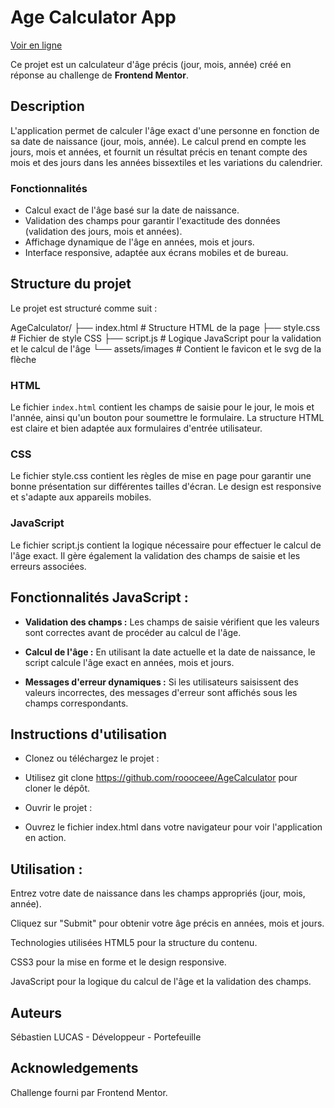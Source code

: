 # Age Calculator App

[Voir en ligne](https://roooceee.github.io/AgeCalculator/)

Ce projet est un calculateur d'âge précis (jour, mois, année) créé en réponse au challenge de **Frontend Mentor**.

## Description

L'application permet de calculer l'âge exact d'une personne en fonction de sa date de naissance (jour, mois, année). Le calcul prend en compte les jours, mois et années, et fournit un résultat précis en tenant compte des mois et des jours dans les années bissextiles et les variations du calendrier.

### Fonctionnalités

- Calcul exact de l'âge basé sur la date de naissance.
- Validation des champs pour garantir l'exactitude des données (validation des jours, mois et années).
- Affichage dynamique de l'âge en années, mois et jours.
- Interface responsive, adaptée aux écrans mobiles et de bureau.

## Structure du projet

Le projet est structuré comme suit :

AgeCalculator/
├── index.html # Structure HTML de la page
├── style.css # Fichier de style CSS
├── script.js # Logique JavaScript pour la validation et le calcul de l'âge
└── assets/images # Contient le favicon et le svg de la flèche

### HTML

Le fichier `index.html` contient les champs de saisie pour le jour, le mois et l'année, ainsi qu'un bouton pour soumettre le formulaire. La structure HTML est claire et bien adaptée aux formulaires d'entrée utilisateur.

### CSS
Le fichier style.css contient les règles de mise en page pour garantir une bonne présentation sur différentes tailles d'écran. Le design est responsive et s'adapte aux appareils mobiles.

### JavaScript
Le fichier script.js contient la logique nécessaire pour effectuer le calcul de l'âge exact. Il gère également la validation des champs de saisie et les erreurs associées.

## Fonctionnalités JavaScript :

- **Validation des champs :** Les champs de saisie vérifient que les valeurs sont correctes avant de procéder au calcul de l'âge.

- **Calcul de l'âge :** En utilisant la date actuelle et la date de naissance, le script calcule l'âge exact en années, mois et jours.

- **Messages d'erreur dynamiques :** Si les utilisateurs saisissent des valeurs incorrectes, des messages d'erreur sont affichés sous les champs correspondants.

## Instructions d'utilisation

- Clonez ou téléchargez le projet :

- Utilisez git clone https://github.com/roooceee/AgeCalculator pour cloner le dépôt.

- Ouvrir le projet :

- Ouvrez le fichier index.html dans votre navigateur pour voir l'application en action.

## Utilisation :

Entrez votre date de naissance dans les champs appropriés (jour, mois, année).

Cliquez sur "Submit" pour obtenir votre âge précis en années, mois et jours.

Technologies utilisées
HTML5 pour la structure du contenu.

CSS3 pour la mise en forme et le design responsive.

JavaScript pour la logique du calcul de l'âge et la validation des champs.

## Auteurs
Sébastien LUCAS - Développeur - Portefeuille

## Acknowledgements
Challenge fourni par Frontend Mentor.